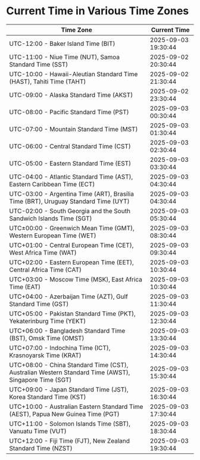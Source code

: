 # Current Time in Various Time Zones

| Time Zone | Current Time |
|-----------|--------------|
| UTC-12:00 - Baker Island Time (BIT) | 2025-09-03 19:30:44 |
| UTC-11:00 - Niue Time (NUT), Samoa Standard Time (SST) | 2025-09-02 20:30:44 |
| UTC-10:00 - Hawaii-Aleutian Standard Time (HAST), Tahiti Time (TAHT) | 2025-09-02 21:30:44 |
| UTC-09:00 - Alaska Standard Time (AKST) | 2025-09-02 23:30:44 |
| UTC-08:00 - Pacific Standard Time (PST) | 2025-09-03 00:30:44 |
| UTC-07:00 - Mountain Standard Time (MST) | 2025-09-03 01:30:44 |
| UTC-06:00 - Central Standard Time (CST) | 2025-09-03 02:30:44 |
| UTC-05:00 - Eastern Standard Time (EST) | 2025-09-03 03:30:44 |
| UTC-04:00 - Atlantic Standard Time (AST), Eastern Caribbean Time (ECT) | 2025-09-03 04:30:44 |
| UTC-03:00 - Argentina Time (ART), Brasília Time (BRT), Uruguay Standard Time (UYT) | 2025-09-03 04:30:44 |
| UTC-02:00 - South Georgia and the South Sandwich Islands Time (SGT) | 2025-09-03 05:30:44 |
| UTC±00:00 - Greenwich Mean Time (GMT), Western European Time (WET) | 2025-09-03 08:30:44 |
| UTC+01:00 - Central European Time (CET), West Africa Time (WAT) | 2025-09-03 09:30:44 |
| UTC+02:00 - Eastern European Time (EET), Central Africa Time (CAT) | 2025-09-03 10:30:44 |
| UTC+03:00 - Moscow Time (MSK), East Africa Time (EAT) | 2025-09-03 10:30:44 |
| UTC+04:00 - Azerbaijan Time (AZT), Gulf Standard Time (GST) | 2025-09-03 11:30:44 |
| UTC+05:00 - Pakistan Standard Time (PKT), Yekaterinburg Time (YEKT) | 2025-09-03 12:30:44 |
| UTC+06:00 - Bangladesh Standard Time (BST), Omsk Time (OMST) | 2025-09-03 13:30:44 |
| UTC+07:00 - Indochina Time (ICT), Krasnoyarsk Time (KRAT) | 2025-09-03 14:30:44 |
| UTC+08:00 - China Standard Time (CST), Australian Western Standard Time (AWST), Singapore Time (SGT) | 2025-09-03 15:30:44 |
| UTC+09:00 - Japan Standard Time (JST), Korea Standard Time (KST) | 2025-09-03 16:30:44 |
| UTC+10:00 - Australian Eastern Standard Time (AEST), Papua New Guinea Time (PGT) | 2025-09-03 17:30:44 |
| UTC+11:00 - Solomon Islands Time (SBT), Vanuatu Time (VUT) | 2025-09-03 18:30:44 |
| UTC+12:00 - Fiji Time (FJT), New Zealand Standard Time (NZST) | 2025-09-03 19:30:44 |
